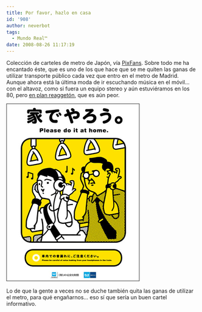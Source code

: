 ```yaml
---
title: Por favor, hazlo en casa
id: '908'
author: neverbot
tags:
  - Mundo Real™
date: 2008-08-26 11:17:19
---
```


Colección de carteles de metro de Japón, vía [PixFans](http://www.pixfans.com/carteles-de-normas-del-metro-de-tokio/). Sobre todo me ha encantado éste, que es uno de los que hace que se me quiten las ganas de utilizar transporte público cada vez que entro en el metro de Madrid. Aunque ahora está la última moda de ir escuchando música en el móvil... con el altavoz, como si fuera un equipo stereo y aún estuviéramos en los 80, pero [en plan reaggetón](https://neverbot.com/musica/prohibido-perrear-en-esta-zona/), que es aún peor.

![Cartel de Metro en Japón](./por-favor-hazlo-en-casa/cartel_metro_japon_01.jpg "Cartel de Metro en Japón")

Lo de que la gente a veces no se duche también quita las ganas de utilizar el metro, para qué engañarnos... eso sí que sería un buen cartel informativo.